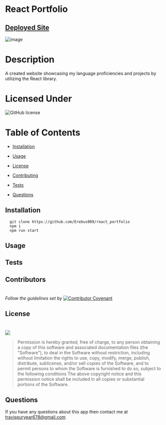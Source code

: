 # React Portfolio
##  [Deployed Site](https://erebus009.github.io/react_portfolio/)


![image](https://user-images.githubusercontent.com/12164234/147857227-e2bd3c70-683d-4d99-8689-58c610f34166.png)

  
  # Description
  A created website showcasing my language proficiencies and projects by utilizing the React library.
  # Licensed Under
  ![GitHub license](https://img.shields.io/badge/License-MIT-black.svg)
  # Table of Contents
  * [Installation](#Installation)

  * [Usage](#Usage)

  * [License](#License)

  * [Contributing](#Contributing)
  


  * [Tests](#Tests)

  * [Questions](#Questions)

  ## Installation
      git clone https://github.com/Erebus009/react_portfolio 
      npm i 
      npm run start
  ## Usage
  <code></code>
  
  ## Tests
  <code></code>
  
  
  
  
  
  ## Contributors
  >
  #
  *Follow the guidelines set by*    [![Contributor Covenant](https://img.shields.io/badge/Contributor%20Covenant-2.1-4baaaa.svg)](https://www.contributor-covenant.org/)
  ## License
  #
  [<img src="https://img.shields.io/badge/link-MIT-black.svg">](https://opensource.org/licenses/MIT)
  <br>
  >Permission is hereby granted, free of charge, to any person obtaining a copy of this software and associated documentation files (the "Software"), to deal in the Software without restriction, including without limitation the rights to use, copy, modify, merge, publish, distribute, sublicense, and/or sell copies of the Software, and to permit persons to whom the Software is furnished to do so, subject to the following conditions The above copyright notice and this permission notice shall be included in all copies or substantial portions of the Software.
  
  ## Questions
  If you have any questions about this app then contact me at travispuryear678@gmail.com





